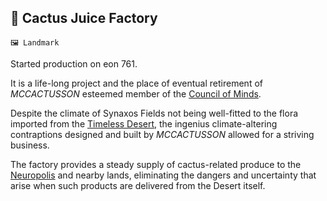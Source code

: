 ## 🌵 Cactus Juice Factory

`🖼️ Landmark`

Started production on eon 761.

It is a life-long project and the place of eventual retirement of  _MCCACTUSSON_ esteemed member of the [Council of Minds](<https://zeithalt.github.io/r/council_of_minds.html>).

Despite the climate of Synaxos Fields not being well-fitted to the flora imported from the [Timeless Desert](<https://zeithalt.github.io/r/timeless_desert.html>), the ingenius climate-altering contraptions designed and built by _MCCACTUSSON_ allowed for a striving business.

The factory provides a steady supply of cactus-related produce to the [Neuropolis](<https://zeithalt.github.io/r/neuropolis.html>) and nearby lands, eliminating the dangers and uncertainty that arise when such products are delivered from the Desert itself.

<!---
keywords:  mccactusson, synaxos fields
aliases: 
-->